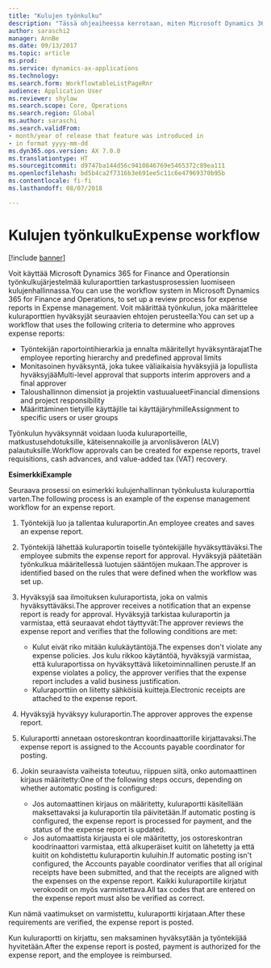 ```yaml
---
title: "Kulujen työnkulku"
description: "Tässä ohjeaiheessa kerrotaan, miten Microsoft Dynamics 365 for Finance and Operationsin työnkulkujärjestelmää käytetään kuluraporttien tarkastusprosessien luomiseen kulujenhallinnassa."
author: saraschi2
manager: AnnBe
ms.date: 09/13/2017
ms.topic: article
ms.prod: 
ms.service: dynamics-ax-applications
ms.technology: 
ms.search.form: WorkflowtableListPageRnr
audience: Application User
ms.reviewer: shylaw
ms.search.scope: Core, Operations
ms.search.region: Global
ms.author: saraschi
ms.search.validFrom:
- month/year of release that feature was introduced in
- in format yyyy-mm-dd
ms.dyn365.ops.version: AX 7.0.0
ms.translationtype: HT
ms.sourcegitcommit: d9747ba144d56c9410846769e5465372c89ea111
ms.openlocfilehash: bd5b4ca2f7316b3e691ee5c11c6e47969370b95b
ms.contentlocale: fi-fi
ms.lasthandoff: 08/07/2018

---
```


# <a name="expense-workflow"></a><span data-ttu-id="56227-103">Kulujen työnkulku</span><span class="sxs-lookup"><span data-stu-id="56227-103">Expense workflow</span></span>

[!include [banner](../includes/banner.md)]

<span data-ttu-id="56227-104">Voit käyttää Microsoft Dynamics 365 for Finance and Operationsin työnkulkujärjestelmää kuluraporttien tarkastusprosessien luomiseen kulujenhallinnassa.</span><span class="sxs-lookup"><span data-stu-id="56227-104">You can use the workflow system in Microsoft Dynamics 365 for Finance and Operations, to set up a review process for expense reports in Expense management.</span></span> <span data-ttu-id="56227-105">Voit määrittää työnkulun, joka määrittelee kuluraporttien hyväksyjät seuraavien ehtojen perusteella:</span><span class="sxs-lookup"><span data-stu-id="56227-105">You can set up a workflow that uses the following criteria to determine who approves expense reports:</span></span>

- <span data-ttu-id="56227-106">Työntekijän raportointihierarkia ja ennalta määritellyt hyväksyntärajat</span><span class="sxs-lookup"><span data-stu-id="56227-106">The employee reporting hierarchy and predefined approval limits</span></span>
- <span data-ttu-id="56227-107">Monitasoinen hyväksyntä, joka tukee väliaikaisia hyväksyjiä ja lopullista hyväksyjää</span><span class="sxs-lookup"><span data-stu-id="56227-107">Multi-level approval that supports interim approvers and a final approver</span></span>
- <span data-ttu-id="56227-108">Taloushallinnon dimensiot ja projektin vastuualueet</span><span class="sxs-lookup"><span data-stu-id="56227-108">Financial dimensions and project responsibility</span></span>
- <span data-ttu-id="56227-109">Määrittäminen tietyille käyttäjille tai käyttäjäryhmille</span><span class="sxs-lookup"><span data-stu-id="56227-109">Assignment to specific users or user groups</span></span>

<span data-ttu-id="56227-110">Työnkulun hyväksynnät voidaan luoda kuluraporteille, matkustusehdotuksille, käteisennakoille ja arvonlisäveron (ALV) palautuksille.</span><span class="sxs-lookup"><span data-stu-id="56227-110">Workflow approvals can be created for expense reports, travel requisitions, cash advances, and value-added tax (VAT) recovery.</span></span>

<span data-ttu-id="56227-111">**Esimerkki**</span><span class="sxs-lookup"><span data-stu-id="56227-111">**Example**</span></span>

<span data-ttu-id="56227-112">Seuraava prosessi on esimerkki kulujenhallinnan työnkulusta kuluraporttia varten.</span><span class="sxs-lookup"><span data-stu-id="56227-112">The following process is an example of the expense management workflow for an expense report.</span></span>

1. <span data-ttu-id="56227-113">Työntekijä luo ja tallentaa kuluraportin.</span><span class="sxs-lookup"><span data-stu-id="56227-113">An employee creates and saves an expense report.</span></span>
2. <span data-ttu-id="56227-114">Työntekijä lähettää kuluraportin toiselle työntekijälle hyväksyttäväksi.</span><span class="sxs-lookup"><span data-stu-id="56227-114">The employee submits the expense report for approval.</span></span> <span data-ttu-id="56227-115">Hyväksyjä päätetään työnkulkua määritellessä luotujen sääntöjen mukaan.</span><span class="sxs-lookup"><span data-stu-id="56227-115">The approver is identified based on the rules that were defined when the workflow was set up.</span></span>
3. <span data-ttu-id="56227-116">Hyväksyjä saa ilmoituksen kuluraportista, joka on valmis hyväksyttäväksi.</span><span class="sxs-lookup"><span data-stu-id="56227-116">The approver receives a notification that an expense report is ready for approval.</span></span> <span data-ttu-id="56227-117">Hyväksyjä tarkistaa kuluraportin ja varmistaa, että seuraavat ehdot täyttyvät:</span><span class="sxs-lookup"><span data-stu-id="56227-117">The approver reviews the expense report and verifies that the following conditions are met:</span></span>

    - <span data-ttu-id="56227-118">Kulut eivät riko mitään kulukäytäntöjä.</span><span class="sxs-lookup"><span data-stu-id="56227-118">The expenses don't violate any expense policies.</span></span> <span data-ttu-id="56227-119">Jos kulu rikkoo käytäntöä, hyväksyjä varmistaa, että kuluraportissa on hyväksyttävä liiketoiminnallinen peruste.</span><span class="sxs-lookup"><span data-stu-id="56227-119">If an expense violates a policy, the approver verifies that the expense report includes a valid business justification.</span></span>
    - <span data-ttu-id="56227-120">Kuluraporttiin on liitetty sähköisiä kuitteja.</span><span class="sxs-lookup"><span data-stu-id="56227-120">Electronic receipts are attached to the expense report.</span></span>

4. <span data-ttu-id="56227-121">Hyväksyjä hyväksyy kuluraportin.</span><span class="sxs-lookup"><span data-stu-id="56227-121">The approver approves the expense report.</span></span>
5. <span data-ttu-id="56227-122">Kuluraportti annetaan ostoreskontran koordinaattorille kirjattavaksi.</span><span class="sxs-lookup"><span data-stu-id="56227-122">The expense report is assigned to the Accounts payable coordinator for posting.</span></span>
6. <span data-ttu-id="56227-123">Jokin seuraavista vaiheista toteutuu, riippuen siitä, onko automaattinen kirjaus määritetty:</span><span class="sxs-lookup"><span data-stu-id="56227-123">One of the following steps occurs, depending on whether automatic posting is configured:</span></span>

    - <span data-ttu-id="56227-124">Jos automaattinen kirjaus on määritetty, kuluraportti käsitellään maksettavaksi ja kuluraportin tila päivitetään.</span><span class="sxs-lookup"><span data-stu-id="56227-124">If automatic posting is configured, the expense report is processed for payment, and the status of the expense report is updated.</span></span>
    - <span data-ttu-id="56227-125">Jos automaattista kirjausta ei ole määritetty, jos ostoreskontran koodrinaattori varmistaa, että alkuperäiset kuitit on lähetetty ja että kuitit on kohdistettu kuluraportin kuluihin.</span><span class="sxs-lookup"><span data-stu-id="56227-125">If automatic posting isn't configured, the Accounts payable coordinator verifies that all original receipts have been submitted, and that the receipts are aligned with the expenses on the expense report.</span></span> <span data-ttu-id="56227-126">Kaikki kuluraportille kirjatut verokoodit on myös varmistettava.</span><span class="sxs-lookup"><span data-stu-id="56227-126">All tax codes that are entered on the expense report must also be verified as correct.</span></span>

<span data-ttu-id="56227-127">Kun nämä vaatimukset on varmistettu, kuluraportti kirjataan.</span><span class="sxs-lookup"><span data-stu-id="56227-127">After these requirements are verified, the expense report is posted.</span></span>

<span data-ttu-id="56227-128">Kun kuluraportti on kirjattu, sen maksaminen hyväksytään ja työntekijää hyvitetään.</span><span class="sxs-lookup"><span data-stu-id="56227-128">After the expense report is posted, payment is authorized for the expense report, and the employee is reimbursed.</span></span>

